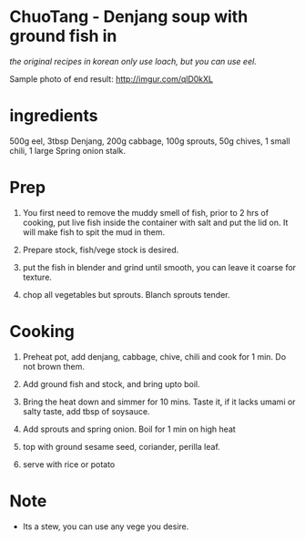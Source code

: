 # ChuoTang - Denjang soup with ground fish in

*the original recipes in korean only use loach, but you can use eel.*

Sample photo of end result: http://imgur.com/qlD0kXL

# ingredients

500g eel, 3tbsp Denjang, 200g cabbage, 100g sprouts, 50g chives, 1 small chili, 1 large Spring onion stalk.

# Prep

1. You first need to remove the muddy smell of fish, prior to 2 hrs of cooking, put live fish inside the container with salt and put the lid on. It will make fish to spit the mud in them.

2. Prepare stock, fish/vege stock is desired.

3. put the fish in blender and grind until smooth, you can leave it coarse for texture.

4. chop all vegetables but sprouts. Blanch sprouts tender.

# Cooking

1. Preheat pot, add denjang, cabbage, chive, chili and cook for 1 min. Do not brown them.

2. Add ground fish and stock, and bring upto boil.

3. Bring the heat down and simmer for 10 mins. Taste it, if it lacks umami or salty taste, add tbsp of soysauce. 

4. Add sprouts and spring onion. Boil for 1 min on high heat

5. top with ground sesame seed, coriander, perilla leaf.

6. serve with rice or potato


# Note

* Its a stew, you can use any vege you desire.
